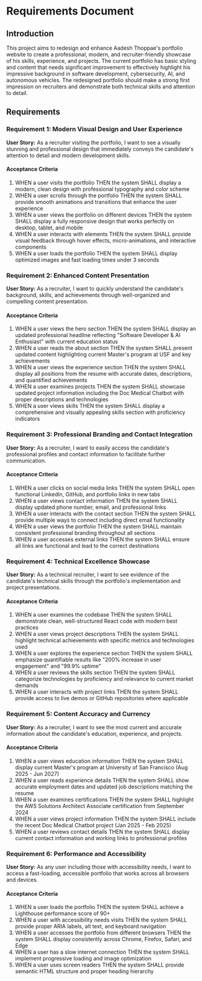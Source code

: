# Requirements Document

## Introduction

This project aims to redesign and enhance Aadesh Thoppae's portfolio website to create a professional, modern, and recruiter-friendly showcase of his skills, experience, and projects. The current portfolio has basic styling and content that needs significant improvement to effectively highlight his impressive background in software development, cybersecurity, AI, and autonomous vehicles. The redesigned portfolio should make a strong first impression on recruiters and demonstrate both technical skills and attention to detail.

## Requirements

### Requirement 1: Modern Visual Design and User Experience

**User Story:** As a recruiter visiting the portfolio, I want to see a visually stunning and professional design that immediately conveys the candidate's attention to detail and modern development skills.

#### Acceptance Criteria

1. WHEN a user visits the portfolio THEN the system SHALL display a modern, clean design with professional typography and color scheme
2. WHEN a user scrolls through the portfolio THEN the system SHALL provide smooth animations and transitions that enhance the user experience
3. WHEN a user views the portfolio on different devices THEN the system SHALL display a fully responsive design that works perfectly on desktop, tablet, and mobile
4. WHEN a user interacts with elements THEN the system SHALL provide visual feedback through hover effects, micro-animations, and interactive components
5. WHEN a user loads the portfolio THEN the system SHALL display optimized images and fast loading times under 3 seconds

### Requirement 2: Enhanced Content Presentation

**User Story:** As a recruiter, I want to quickly understand the candidate's background, skills, and achievements through well-organized and compelling content presentation.

#### Acceptance Criteria

1. WHEN a user views the hero section THEN the system SHALL display an updated professional headline reflecting "Software Developer & AI Enthusiast" with current education status
2. WHEN a user reads the about section THEN the system SHALL present updated content highlighting current Master's program at USF and key achievements
3. WHEN a user views the experience section THEN the system SHALL display all positions from the resume with accurate dates, descriptions, and quantified achievements
4. WHEN a user examines projects THEN the system SHALL showcase updated project information including the Doc Medical Chatbot with proper descriptions and technologies
5. WHEN a user views skills THEN the system SHALL display a comprehensive and visually appealing skills section with proficiency indicators

### Requirement 3: Professional Branding and Contact Integration

**User Story:** As a recruiter, I want to easily access the candidate's professional profiles and contact information to facilitate further communication.

#### Acceptance Criteria

1. WHEN a user clicks on social media links THEN the system SHALL open functional LinkedIn, GitHub, and portfolio links in new tabs
2. WHEN a user views contact information THEN the system SHALL display updated phone number, email, and professional links
3. WHEN a user interacts with the contact section THEN the system SHALL provide multiple ways to connect including direct email functionality
4. WHEN a user views the portfolio THEN the system SHALL maintain consistent professional branding throughout all sections
5. WHEN a user accesses external links THEN the system SHALL ensure all links are functional and lead to the correct destinations

### Requirement 4: Technical Excellence Showcase

**User Story:** As a technical recruiter, I want to see evidence of the candidate's technical skills through the portfolio's implementation and project presentations.

#### Acceptance Criteria

1. WHEN a user examines the codebase THEN the system SHALL demonstrate clean, well-structured React code with modern best practices
2. WHEN a user views project descriptions THEN the system SHALL highlight technical achievements with specific metrics and technologies used
3. WHEN a user explores the experience section THEN the system SHALL emphasize quantifiable results like "200% increase in user engagement" and "99.9% uptime"
4. WHEN a user reviews the skills section THEN the system SHALL categorize technologies by proficiency and relevance to current market demands
5. WHEN a user interacts with project links THEN the system SHALL provide access to live demos or GitHub repositories where applicable

### Requirement 5: Content Accuracy and Currency

**User Story:** As a recruiter, I want to see the most current and accurate information about the candidate's education, experience, and projects.

#### Acceptance Criteria

1. WHEN a user views education information THEN the system SHALL display current Master's program at University of San Francisco (Aug 2025 - Jun 2027)
2. WHEN a user reads experience details THEN the system SHALL show accurate employment dates and updated job descriptions matching the resume
3. WHEN a user examines certifications THEN the system SHALL highlight the AWS Solutions Architect Associate certification from September 2024
4. WHEN a user views project information THEN the system SHALL include the recent Doc Medical Chatbot project (Jan 2025 - Feb 2025)
5. WHEN a user reviews contact details THEN the system SHALL display current contact information and working links to professional profiles

### Requirement 6: Performance and Accessibility

**User Story:** As any user including those with accessibility needs, I want to access a fast-loading, accessible portfolio that works across all browsers and devices.

#### Acceptance Criteria

1. WHEN a user loads the portfolio THEN the system SHALL achieve a Lighthouse performance score of 90+ 
2. WHEN a user with accessibility needs visits THEN the system SHALL provide proper ARIA labels, alt text, and keyboard navigation
3. WHEN a user accesses the portfolio from different browsers THEN the system SHALL display consistently across Chrome, Firefox, Safari, and Edge
4. WHEN a user has a slow internet connection THEN the system SHALL implement progressive loading and image optimization
5. WHEN a user uses screen readers THEN the system SHALL provide semantic HTML structure and proper heading hierarchy